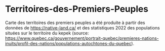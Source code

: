 # Territoires-des-Premiers-Peuples
Carte des territoires des premiers peuples a été produite à partir des données de https://native-land.ca/ et des statistiques 2022 des populations situées sur le territoire du kepek (source: https://www.quebec.ca/gouvernement/portrait-quebec/premieres-nations-inuits/profil-des-nations/populations-autochtones-du-quebec).
